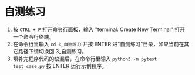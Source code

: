 # 自测练习

1. 按 `CTRL + P` 打开命令行面板，输入 "terminal: Create New Terminal" 打开一个命令行终端。
2. 在命令行里输入 `cd 3_自测练习` 并按 ENTER 进"自测练习"目录，如果当前在其它路径下请切换回 3_自测练习。
3. 填补完程序代码的缺漏后，在命令行里输入 `python3 -m pytest test_case.py` 按 ENTER 运行示例程序。